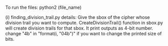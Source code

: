 To run the files:  	python2 (file_name)

(i) finding_division_trail.py details:	Give the sbox of the cipher whose division trail you want to compute. CreateDivisionTrail() function in sbox.py will create division trails for that sbox. It print outputs as 4-bit number. change "4b" in "format(i, "04b")" if you want to change the printed size of bits.

